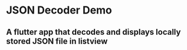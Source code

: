 # JSON Decoder Demo

## A flutter app that decodes and displays locally stored JSON file in listview

